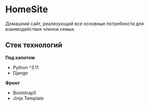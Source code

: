 # HomeSite 
Домашний сайт, реализующий все основные потребности для взаимодействия членов семьи. 

## Стек технологий

**Под капотом**
* Python ^3.11
* Django

**Фронт**
* Bootstrap5 
* Jinja Template


